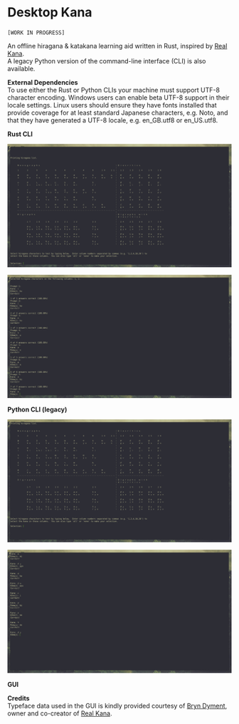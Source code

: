 # Desktop Kana
`[WORK IN PROGRESS]`

An offline hiragana &amp; katakana learning aid written in Rust, inspired by [Real Kana](https://realkana.com/).  
A legacy Python version of the command-line interface (CLI) is also available.

**External Dependencies**  
To use either the Rust or Python CLIs your machine must support UTF-8 character encoding.  Windows users can enable beta UTF-8 support in their locale settings.  Linux users should ensure they have fonts installed that provide coverage for at least standard Japanese characters, e.g. Noto, and that they have generated a UTF-8 locale, e.g. en_GB.utf8 or en_US.utf8.  

**Rust CLI**  

![Rust CLI Startup](/screenshots/rust_cli_startup.png)  

![Rust CLI Prompts](/screenshots/rust_cli_prompts.png)  
  
**Python CLI (legacy)**  

![Python CLI Startup](/screenshots/python_cli_startup.png)  

![Python CLI Prompts](/screenshots/python_cli_prompts.png)  
  
**GUI**  
  
  
**Credits**  
Typeface data used in the GUI is kindly provided courtesy of [Bryn Dyment](https://hoologic.io/bryn/), owner and co-creator of [Real Kana](https://realkana.com/).
